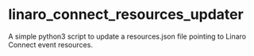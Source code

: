 # linaro_connect_resources_updater
A simple python3 script to update a resources.json file pointing to Linaro Connect event resources.

